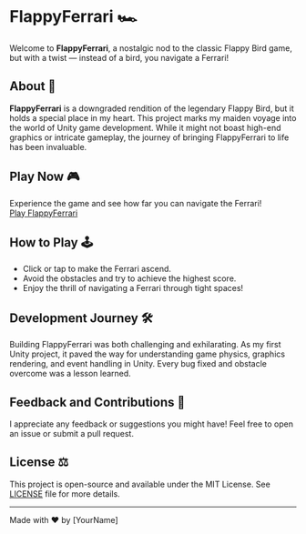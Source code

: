 # FlappyFerrari 🏎️

Welcome to **FlappyFerrari**, a nostalgic nod to the classic Flappy Bird game, but with a twist — instead of a bird, you navigate a Ferrari!

## About 📖

**FlappyFerrari** is a downgraded rendition of the legendary Flappy Bird, but it holds a special place in my heart. This project marks my maiden voyage into the world of Unity game development. While it might not boast high-end graphics or intricate gameplay, the journey of bringing FlappyFerrari to life has been invaluable.

## Play Now 🎮

Experience the game and see how far you can navigate the Ferrari!  
[Play FlappyFerrari](https://flappy-ferrari.vercel.app/)

## How to Play 🕹️

- Click or tap to make the Ferrari ascend.
- Avoid the obstacles and try to achieve the highest score.
- Enjoy the thrill of navigating a Ferrari through tight spaces!

## Development Journey 🛠️

Building FlappyFerrari was both challenging and exhilarating. As my first Unity project, it paved the way for understanding game physics, graphics rendering, and event handling in Unity. Every bug fixed and obstacle overcome was a lesson learned.

## Feedback and Contributions 🤝

I appreciate any feedback or suggestions you might have! Feel free to open an issue or submit a pull request.

## License ⚖️

This project is open-source and available under the MIT License. See [LICENSE](LICENSE) file for more details.

---

Made with ❤️ by [YourName] <!-- Replace with your name or GitHub profile link -->
